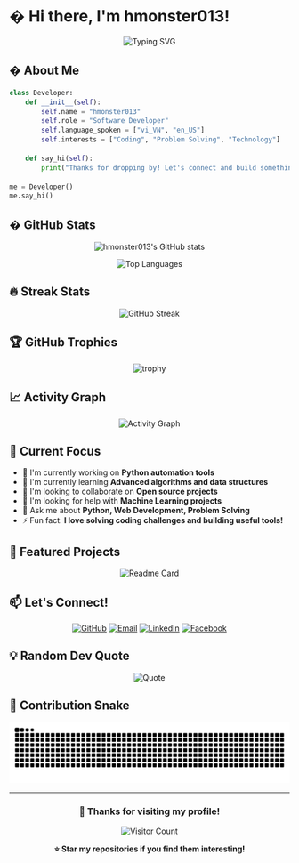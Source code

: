 # � Hi there, I'm hmonster013!

<div align="center">

![Typing SVG](https://readme-typing-svg.herokuapp.com?font=Fira+Code&size=30&duration=3000&pause=1000&color=00D9FF&center=true&vCenter=true&width=600&lines=Welcome+to+my+GitHub+Profile!;I'm+a+Passionate+Developer;Always+Learning+New+Things;Let's+Build+Something+Amazing!)

</div>

## � About Me

```python
class Developer:
    def __init__(self):
        self.name = "hmonster013"
        self.role = "Software Developer"
        self.language_spoken = ["vi_VN", "en_US"]
        self.interests = ["Coding", "Problem Solving", "Technology"]

    def say_hi(self):
        print("Thanks for dropping by! Let's connect and build something amazing together!")

me = Developer()
me.say_hi()
```

## � GitHub Stats

<div align="center">

![hmonster013's GitHub stats](https://github-readme-stats.vercel.app/api?username=hmonster013&show_icons=true&theme=radical&hide_border=true&bg_color=0D1117&title_color=00D9FF&icon_color=00D9FF&text_color=FFFFFF)

![Top Languages](https://github-readme-stats.vercel.app/api/top-langs/?username=hmonster013&layout=compact&theme=radical&hide_border=true&bg_color=0D1117&title_color=00D9FF&text_color=FFFFFF)

</div>

## 🔥 Streak Stats

<div align="center">

![GitHub Streak](https://github-readme-streak-stats.herokuapp.com/?user=hmonster013&theme=radical&hide_border=true&background=0D1117&stroke=00D9FF&ring=00D9FF&fire=FF6B6B&currStreakLabel=FFFFFF)

</div>

## 🏆 GitHub Trophies

<div align="center">

![trophy](https://github-profile-trophy.vercel.app/?username=hmonster013&theme=radical&no-frame=true&no-bg=true&margin-w=4&row=1)

</div>

## 📈 Activity Graph

<div align="center">

![Activity Graph](https://github-readme-activity-graph.vercel.app/graph?username=hmonster013&theme=react-dark&hide_border=true&bg_color=0D1117&color=00D9FF&line=00D9FF&point=FFFFFF)

</div>

## 🎯 Current Focus

- 🔭 I'm currently working on **Python automation tools**
- 🌱 I'm currently learning **Advanced algorithms and data structures**
- 👯 I'm looking to collaborate on **Open source projects**
- 🤔 I'm looking for help with **Machine Learning projects**
- 💬 Ask me about **Python, Web Development, Problem Solving**
- ⚡ Fun fact: **I love solving coding challenges and building useful tools!**

## 🌟 Featured Projects

<div align="center">

[![Readme Card](https://github-readme-stats.vercel.app/api/pin/?username=hmonster013&repo=hackerrank&theme=radical&hide_border=true&bg_color=0D1117&title_color=00D9FF&text_color=FFFFFF)](https://github.com/hmonster013/hackerrank)

</div>

## 📫 Let's Connect!

<div align="center">

[![GitHub](https://img.shields.io/badge/GitHub-100000?style=for-the-badge&logo=github&logoColor=white)](https://github.com/hmonster013)
[![Email](https://img.shields.io/badge/Email-D14836?style=for-the-badge&logo=gmail&logoColor=white)](mailto:your.email@gmail.com)
[![LinkedIn](https://img.shields.io/badge/LinkedIn-0077B5?style=for-the-badge&logo=linkedin&logoColor=white)](https://linkedin.com/in/yourprofile)
[![Facebook](https://img.shields.io/badge/Facebook-1877F2?style=for-the-badge&logo=facebook&logoColor=white)](https://facebook.com/yourprofile)

</div>

## 💡 Random Dev Quote

<div align="center">

![Quote](https://quotes-github-readme.vercel.app/api?type=horizontal&theme=radical)

</div>

## 🐍 Contribution Snake

<div align="center">

![Snake animation](https://github.com/hmonster013/hmonster013/blob/output/github-contribution-grid-snake.svg)

</div>

---

<div align="center">

### 🎉 Thanks for visiting my profile!

![Visitor Count](https://profile-counter.glitch.me/hmonster013/count.svg)

**⭐ Star my repositories if you find them interesting!**

</div>
